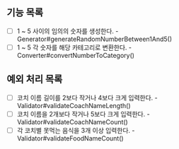 ## 기능 목록

- [ ] 1 ~ 5 사이의 임의의 숫자를 생성한다. - Generator#generateRandomNumberBetween1And5()
- [ ] 1 ~ 5 각 숫자를 해당 카테고리로 변환한다. - Converter#convertNumberToCategory()

## 예외 처리 목록

- [ ] 코치 이름 길이를 2보다 작거나 4보다 크게 입력한다. - Validator#validateCoachNameLength()
- [ ] 코치 이름을 2개보다 작거나 5보다 크게 입력한다. - Validator#validateCoachNameCount()
- [ ] 각 코치별 못먹는 음식을 3개 이상 입력한다. - Validator#validateFoodNameCount()
